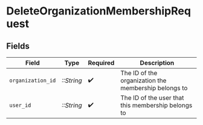 # DeleteOrganizationMembershipRequest


## Fields

| Field                                                | Type                                                 | Required                                             | Description                                          |
| ---------------------------------------------------- | ---------------------------------------------------- | ---------------------------------------------------- | ---------------------------------------------------- |
| `organization_id`                                    | *::String*                                           | :heavy_check_mark:                                   | The ID of the organization the membership belongs to |
| `user_id`                                            | *::String*                                           | :heavy_check_mark:                                   | The ID of the user that this membership belongs to   |